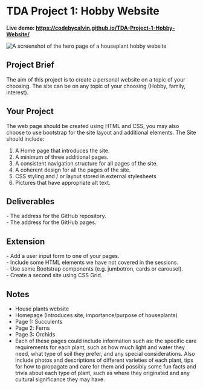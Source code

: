 # TDA Project 1: Hobby Website

**Live demo: https://codebycalvin.github.io/TDA-Project-1-Hobby-Website/**

![A screenshot of the hero page of a houseplant hobby website](https://i.imgur.com/unXWL6H.png)    

<h2>Project Brief</h2>

The aim of this project is to create a personal website on a topic of your choosing. The site can be on any topic of your choosing (Hobby, family, interest).

<h2>Your Project</h2>

The web page should be created using HTML and CSS, you may also choose to use bootstrap for the site layout and additional elements. The Site should include:

1. A Home page that introduces the site. 
2. A minimum of three additional pages. 
3. A consistent navigation structure for all pages of the site. 
4. A coherent design for all the pages of the site. 
5. CSS styling and / or layout stored in external stylesheets 
6. Pictures that have appropriate alt text. 

<h2>Deliverables</h2>
- The address for the GitHub repository. 
<br> - The address for the GitHub pages.

<h2>Extension</h2>
- Add a user input form to one of your pages.
<br>- Include some HTML elements we have not covered in the sessions. 
<br>- Use some Bootstrap components (e.g. jumbotron, cards or carousel). 
<br>- Create a second site using CSS Grid.

<h2>Notes</h2>

- House plants website
- Homepage (Introduces site, importance/purpose of houseplants)
- Page 1: Succulents
- Page 2: Ferns
- Page 3: Orchids
- Each of these pages could include information such as: the specific care requirements for each plant, such as how much light and water they need, what type of soil they prefer, and any special considerations. Also include photos and descriptions of different varieties of each plant, tips for how to propagate and care for them and possibly some fun facts and trivia about each type of plant, such as where they originated and any cultural significance they may have.
